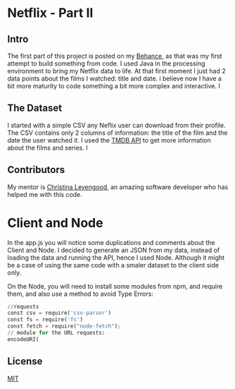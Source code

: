 # Netflix - Part II

## Intro
The first part of this project is posted on my [Behance](https://www.behance.net/gallery/94574457/Netflix-films), as that was my first attempt to build something from code. I used Java in the processing environment to bring my Netflix data to life. At that first moment I just had 2 data points about the films I watched: title and date. i believe now I have a bit more maturity to code something a bit more complex and interactive. I

## The Dataset
I started with a simple CSV any Neflix user can download from their profile. The CSV contains only 2 columns of information: the title of the film and the date the user watched it. I used the [TMDB API](https://www.themoviedb.org) to get more information about the films and series. I

## Contributors
My mentor is [Christina Levengood](https://lvngd.com), an amazing software developer who has helped me with this code.

# Client and Node
In the app.js you will notice some duplications and comments about the Client and Node. I decided to generate an JSON from my data, instead of loading the data and running the API, hence I used Node. Although it might be a case of using the same code with a smaler dataset to the client side only.

On the Node, you will need to install some modules from npm, and require them, and also use a method to avoid Type Errors:

```python
//requests
const csv = require('csv-parser')
const fs = require('fs')
const fetch = require("node-fetch");
// module for the URL requests:
encodeURI(
```

## License
[MIT](https://choosealicense.com/licenses/mit/)